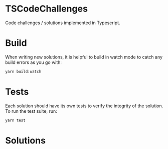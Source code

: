 # TSCodeChallenges
Code challenges / solutions implemented in Typescript.

# Build
When writing new solutions, it is helpful to build in watch mode to catch any
build errors as you go with:

```bash
yarn build:watch
```

# Tests
Each solution should have its own tests to verify the integrity of the solution.
To run the test suite, run:

```bash
yarn test
```

# Solutions

